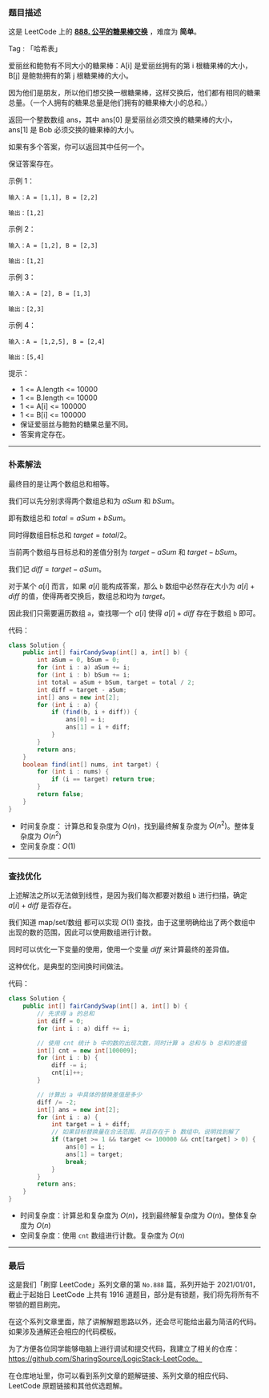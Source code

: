 ### 题目描述

这是 LeetCode 上的 **[888. 公平的糖果棒交换](https://leetcode-cn.com/problems/fair-candy-swap/solution/xiang-jie-po-su-jie-fa-cha-zhao-you-hua-9nd9y/)** ，难度为 **简单**。

Tag : 「哈希表」




爱丽丝和鲍勃有不同大小的糖果棒：A[i] 是爱丽丝拥有的第 i 根糖果棒的大小，B[j] 是鲍勃拥有的第 j 根糖果棒的大小。

因为他们是朋友，所以他们想交换一根糖果棒，这样交换后，他们都有相同的糖果总量。（一个人拥有的糖果总量是他们拥有的糖果棒大小的总和。）

返回一个整数数组 ans，其中 ans[0] 是爱丽丝必须交换的糖果棒的大小，ans[1] 是 Bob 必须交换的糖果棒的大小。

如果有多个答案，你可以返回其中任何一个。

保证答案存在。




示例 1：
```
输入：A = [1,1], B = [2,2]

输出：[1,2]
```
示例 2：
```
输入：A = [1,2], B = [2,3]

输出：[1,2]
```
示例 3：
```
输入：A = [2], B = [1,3]

输出：[2,3]
```
示例 4：
```
输入：A = [1,2,5], B = [2,4]

输出：[5,4]
```

提示：
* 1 <= A.length <= 10000
* 1 <= B.length <= 10000
* 1 <= A[i] <= 100000
* 1 <= B[i] <= 100000
* 保证爱丽丝与鲍勃的糖果总量不同。
* 答案肯定存在。

---

### 朴素解法

最终目的是让两个数组总和相等。

我们可以先分别求得两个数组总和为 $aSum$ 和 $bSum$。

即有数组总和 $total = aSum + bSum$。

同时得数组目标总和 $target = total / 2$。

当前两个数组与目标总和的差值分别为 $target - aSum$ 和 $target - bSum$。

我们记 $diff = target - aSum$。

对于某个 $a[i]$ 而言，如果 $a[i]$ 能构成答案，那么 `b` 数组中必然存在大小为 $a[i] + diff$ 的值，使得两者交换后，数组总和均为 $target$。

因此我们只需要遍历数组 `a`，查找哪一个 $a[i]$ 使得 $a[i] + diff$ 存在于数组 `b` 即可。

代码：
```Java []
class Solution {
    public int[] fairCandySwap(int[] a, int[] b) {
        int aSum = 0, bSum = 0;
        for (int i : a) aSum += i;  
        for (int i : b) bSum += i;  
        int total = aSum + bSum, target = total / 2;
        int diff = target - aSum;
        int[] ans = new int[2];
        for (int i : a) {
            if (find(b, i + diff)) {
                ans[0] = i;
                ans[1] = i + diff;
            }
        }
        return ans;
    }
    boolean find(int[] nums, int target) {
        for (int i : nums) {
            if (i == target) return true;
        }
        return false;
    }
}
```

* 时间复杂度： 计算总和复杂度为 $O(n)$，找到最终解复杂度为 $O(n^2)$。整体复杂度为 $O(n^2)$
* 空间复杂度：$O(1)$

---

### 查找优化

上述解法之所以无法做到线性，是因为我们每次都要对数组 `b` 进行扫描，确定 $a[i] + diff$ 是否存在。

我们知道 map/set/数组 都可以实现 $O(1)$ 查找，由于这里明确给出了两个数组中出现的数的范围，因此可以使用数组进行计数。

同时可以优化一下变量的使用，使用一个变量 $diff$ 来计算最终的差异值。

这种优化，是典型的空间换时间做法。

代码：
```Java []
class Solution {
    public int[] fairCandySwap(int[] a, int[] b) {
        // 先求得 a 的总和
        int diff = 0;
        for (int i : a) diff += i;  

        // 使用 cnt 统计 b 中的数的出现次数，同时计算 a 总和与 b 总和的差值
        int[] cnt = new int[100009];
        for (int i : b) {
            diff -= i;
            cnt[i]++;
        }

        // 计算出 a 中具体的替换差值是多少
        diff /= -2;
        int[] ans = new int[2];
        for (int i : a) {
            int target = i + diff;
            // 如果目标替换量在合法范围，并且存在于 b 数组中。说明找到解了
            if (target >= 1 && target <= 100000 && cnt[target] > 0) {
                ans[0] = i;
                ans[1] = target;
                break;
            }
        }
        return ans;
    }
}
```
* 时间复杂度：计算总和复杂度为 $O(n)$，找到最终解复杂度为 $O(n)$。整体复杂度为 $O(n)$
* 空间复杂度：使用 `cnt` 数组进行计数。复杂度为 $O(n)$

---

### 最后

这是我们「刷穿 LeetCode」系列文章的第 `No.888` 篇，系列开始于 2021/01/01，截止于起始日 LeetCode 上共有 1916 道题目，部分是有锁题，我们将先将所有不带锁的题目刷完。

在这个系列文章里面，除了讲解解题思路以外，还会尽可能给出最为简洁的代码。如果涉及通解还会相应的代码模板。

为了方便各位同学能够电脑上进行调试和提交代码，我建立了相关的仓库：https://github.com/SharingSource/LogicStack-LeetCode。

在仓库地址里，你可以看到系列文章的题解链接、系列文章的相应代码、LeetCode 原题链接和其他优选题解。

